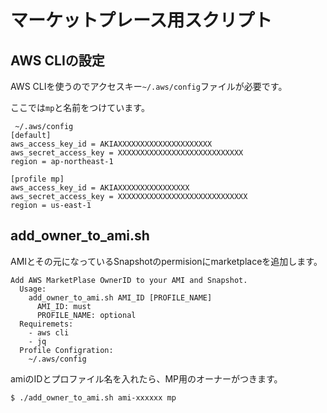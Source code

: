 # マーケットプレース用スクリプト

## AWS CLIの設定

AWS CLIを使うのでアクセスキー` ~/.aws/config `ファイルが必要です。

ここでは`mp`と名前をつけています。

```
 ~/.aws/config 
[default]
aws_access_key_id = AKIAXXXXXXXXXXXXXXXXXXXXX
aws_secret_access_key = XXXXXXXXXXXXXXXXXXXXXXXXXXXX
region = ap-northeast-1

[profile mp]
aws_access_key_id = AKIAXXXXXXXXXXXXXXXX
aws_secret_access_key = XXXXXXXXXXXXXXXXXXXXXXXXXXXXX
region = us-east-1
```

## add_owner_to_ami.sh 

AMIとその元になっているSnapshotのpermisionにmarketplaceを追加します。

```
Add AWS MarketPlase OwnerID to your AMI and Snapshot.
  Usage:
    add_owner_to_ami.sh AMI_ID [PROFILE_NAME]
      AMI_ID: must
      PROFILE_NAME: optional
  Requiremets:
    - aws cli
    - jq
  Profile Configration:
    ~/.aws/config
```

amiのIDとプロファイル名を入れたら、MP用のオーナーがつきます。

```
$ ./add_owner_to_ami.sh ami-xxxxxx mp
```

